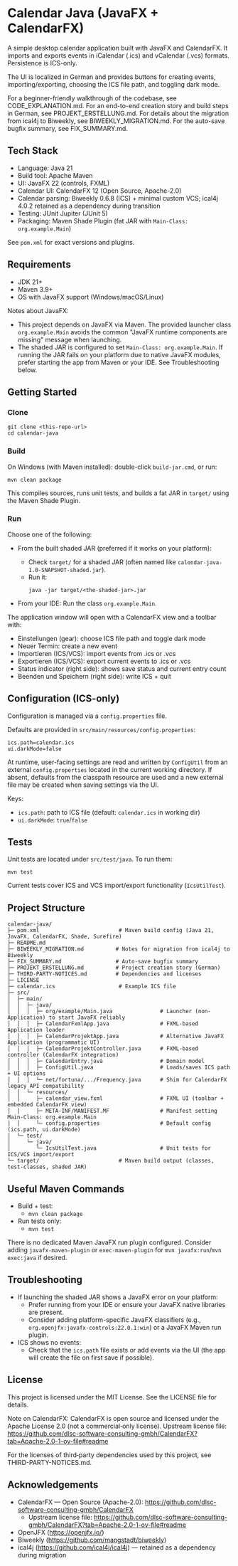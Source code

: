# Calendar Java (JavaFX + CalendarFX)

A simple desktop calendar application built with JavaFX and CalendarFX. It imports and exports events in iCalendar (.ics) and vCalendar (.vcs) formats. Persistence is ICS-only.

The UI is localized in German and provides buttons for creating events, importing/exporting, choosing the ICS file path, and toggling dark mode.

For a beginner-friendly walkthrough of the codebase, see CODE_EXPLANATION.md.
For an end-to-end creation story and build steps in German, see PROJEKT_ERSTELLUNG.md.
For details about the migration from ical4j to Biweekly, see BIWEEKLY_MIGRATION.md.
For the auto-save bugfix summary, see FIX_SUMMARY.md.


## Tech Stack
- Language: Java 21
- Build tool: Apache Maven
- UI: JavaFX 22 (controls, FXML)
- Calendar UI: CalendarFX 12 (Open Source, Apache-2.0)
- Calendar parsing: Biweekly 0.6.8 (ICS) + minimal custom VCS; ical4j 4.0.2 retained as a dependency during transition
- Testing: JUnit Jupiter (JUnit 5)
- Packaging: Maven Shade Plugin (fat JAR with `Main-Class: org.example.Main`)

See `pom.xml` for exact versions and plugins.


## Requirements
- JDK 21+
- Maven 3.9+
- OS with JavaFX support (Windows/macOS/Linux)

Notes about JavaFX:
- This project depends on JavaFX via Maven. The provided launcher class `org.example.Main` avoids the common "JavaFX runtime components are missing" message when launching.
- The shaded JAR is configured to set `Main-Class: org.example.Main`. If running the JAR fails on your platform due to native JavaFX modules, prefer starting the app from Maven or your IDE. See Troubleshooting below.


## Getting Started

### Clone
```
git clone <this-repo-url>
cd calendar-java
```

### Build
On Windows (with Maven installed): double-click `build-jar.cmd`, or run:
```
mvn clean package
```
This compiles sources, runs unit tests, and builds a fat JAR in `target/` using the Maven Shade Plugin.

### Run
Choose one of the following:

- From the built shaded JAR (preferred if it works on your platform):
  - Check `target/` for a shaded JAR (often named like `calendar-java-1.0-SNAPSHOT-shaded.jar`).
  - Run it:
    ```
    java -jar target/<the-shaded-jar>.jar
    ```

- From your IDE: Run the class `org.example.Main`.

The application window will open with a CalendarFX view and a toolbar with:
- Einstellungen (gear): choose ICS file path and toggle dark mode
- Neuer Termin: create a new event
- Importieren (ICS/VCS): import events from .ics or .vcs
- Exportieren (ICS/VCS): export current events to .ics or .vcs
- Status indicator (right side): shows save status and current entry count
- Beenden und Speichern (right side): write ICS + quit


## Configuration (ICS-only)
Configuration is managed via a `config.properties` file.

Defaults are provided in `src/main/resources/config.properties`:
```
ics.path=calendar.ics
ui.darkMode=false
```
At runtime, user-facing settings are read and written by `ConfigUtil` from an external `config.properties` located in the current working directory. If absent, defaults from the classpath resource are used and a new external file may be created when saving settings via the UI.

Keys:
- `ics.path`: path to ICS file (default: `calendar.ics` in working dir)
- `ui.darkMode`: `true`/`false`


## Tests
Unit tests are located under `src/test/java`. To run them:
```
mvn test
```
Current tests cover ICS and VCS import/export functionality (`IcsUtilTest`).


## Project Structure
```
calendar-java/
├─ pom.xml                         # Maven build config (Java 21, JavaFX, CalendarFX, Shade, Surefire)
├─ README.md
├─ BIWEEKLY_MIGRATION.md          # Notes for migration from ical4j to Biweekly
├─ FIX_SUMMARY.md                 # Auto-save bugfix summary
├─ PROJEKT_ERSTELLUNG.md          # Project creation story (German)
├─ THIRD-PARTY-NOTICES.md         # Dependencies and licenses
├─ LICENSE
├─ calendar.ics                    # Example ICS file
├─ src/
│  ├─ main/
│  │  ├─ java/
│  │  │  ├─ org/example/Main.java               # Launcher (non-Application) to start JavaFX reliably
│  │  │  ├─ CalendarFxmlApp.java                # FXML-based Application loader
│  │  │  ├─ CalendarProjektApp.java             # Alternative JavaFX Application (programmatic UI)
│  │  │  ├─ CalendarProjektController.java      # FXML-based controller (CalendarFX integration)
│  │  │  ├─ CalendarEntry.java                  # Domain model
│  │  │  ├─ ConfigUtil.java                     # Loads/saves ICS path + UI options
│  │  │  └─ net/fortuna/.../Frequency.java      # Shim for CalendarFX legacy API compatibility
│  │  └─ resources/
│  │     ├─ calendar_view.fxml                  # FXML UI (toolbar + embedded CalendarFX view)
│  │     ├─ META-INF/MANIFEST.MF                # Manifest setting Main-Class: org.example.Main
│  │     └─ config.properties                   # Default config (ics.path, ui.darkMode)
│  └─ test/
│     └─ java/
│        └─ IcsUtilTest.java                    # Unit tests for ICS/VCS import/export
└─ target/                         # Maven build output (classes, test-classes, shaded JAR)
```


## Useful Maven Commands
- Build + test:
  - `mvn clean package`
- Run tests only:
  - `mvn test`

There is no dedicated Maven JavaFX run plugin configured. Consider adding `javafx-maven-plugin` or `exec-maven-plugin` for `mvn javafx:run`/`mvn exec:java` if desired.


## Troubleshooting
- If launching the shaded JAR shows a JavaFX error on your platform:
  - Prefer running from your IDE or ensure your JavaFX native libraries are present.
  - Consider adding platform-specific JavaFX classifiers (e.g., `org.openjfx:javafx-controls:22.0.1:win`) or a JavaFX Maven run plugin.
- ICS shows no events:
  - Check that the `ics.path` file exists or add events via the UI (the app will create the file on first save if possible).


## License
This project is licensed under the MIT License. See the LICENSE file for details.

Note on CalendarFX: CalendarFX is open source and licensed under the Apache License 2.0 (not a commercial‑only license). Upstream license file:
https://github.com/dlsc-software-consulting-gmbh/CalendarFX?tab=Apache-2.0-1-ov-file#readme

For the licenses of third‑party dependencies used by this project, see THIRD-PARTY-NOTICES.md.

## Acknowledgements
- CalendarFX — Open Source (Apache-2.0): https://github.com/dlsc-software-consulting-gmbh/CalendarFX
  - Upstream license file: https://github.com/dlsc-software-consulting-gmbh/CalendarFX?tab=Apache-2.0-1-ov-file#readme
- OpenJFX (https://openjfx.io/)
- Biweekly (https://github.com/mangstadt/biweekly)
- ical4j (https://github.com/ical4j/ical4j) — retained as a dependency during migration
